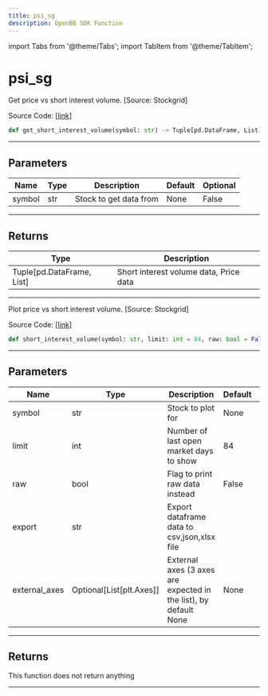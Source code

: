```yaml
---
title: psi_sg
description: OpenBB SDK Function
---
```


import Tabs from '@theme/Tabs';
import TabItem from '@theme/TabItem';

# psi_sg

<Tabs>
<TabItem value="model" label="Model" default>

Get price vs short interest volume. [Source: Stockgrid]

Source Code: [[link](https://github.com/OpenBB-finance/OpenBBTerminal/tree/main/openbb_terminal/stocks/dark_pool_shorts/stockgrid_model.py#L121)]

```python
def get_short_interest_volume(symbol: str) -> Tuple[pd.DataFrame, List]
```
---
## Parameters

| Name | Type | Description | Default | Optional |
| ---- | ---- | ----------- | ------- | -------- |
| symbol | str | Stock to get data from | None | False |

---
## Returns

| Type | Description |
| ---- | ----------- |
| Tuple[pd.DataFrame, List] | Short interest volume data, Price data |

---


</TabItem>
<TabItem value="view" label="View">

Plot price vs short interest volume. [Source: Stockgrid]

Source Code: [[link](https://github.com/OpenBB-finance/OpenBBTerminal/tree/main/openbb_terminal/stocks/dark_pool_shorts/stockgrid_view.py#L123)]

```python
def short_interest_volume(symbol: str, limit: int = 84, raw: bool = False, export: str = "", external_axes: Optional[List[matplotlib.axes._axes.Axes]] = None) -> None
```
---
## Parameters

| Name | Type | Description | Default | Optional |
| ---- | ---- | ----------- | ------- | -------- |
| symbol | str | Stock to plot for | None | False |
| limit | int | Number of last open market days to show | 84 | True |
| raw | bool | Flag to print raw data instead | False | True |
| export | str | Export dataframe data to csv,json,xlsx file |  | True |
| external_axes | Optional[List[plt.Axes]] | External axes (3 axes are expected in the list), by default None | None | True |

---
## Returns

This function does not return anything

---


</TabItem>
</Tabs>